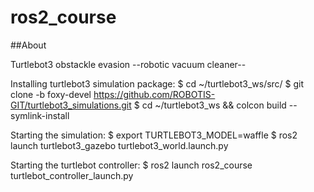 # ros2_course
##About

Turtlebot3 obstackle evasion --robotic vacuum cleaner--

Installing turtlebot3 simulation package:
  $ cd ~/turtlebot3_ws/src/
  $ git clone -b foxy-devel https://github.com/ROBOTIS-GIT/turtlebot3_simulations.git
  $ cd ~/turtlebot3_ws && colcon build --symlink-install
  
Starting the simulation:
  $ export TURTLEBOT3_MODEL=waffle
  $ ros2 launch turtlebot3_gazebo turtlebot3_world.launch.py
  
Starting the turtlebot controller:
  $ ros2 launch ros2_course turtlebot_controller_launch.py
